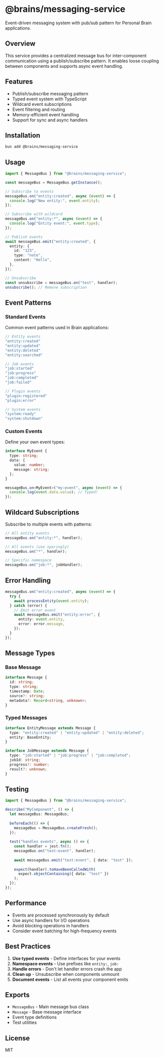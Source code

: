 # @brains/messaging-service

Event-driven messaging system with pub/sub pattern for Personal Brain applications.

## Overview

This service provides a centralized message bus for inter-component communication using a publish/subscribe pattern. It enables loose coupling between components and supports async event handling.

## Features

- Publish/subscribe messaging pattern
- Typed event system with TypeScript
- Wildcard event subscriptions
- Event filtering and routing
- Memory-efficient event handling
- Support for sync and async handlers

## Installation

```bash
bun add @brains/messaging-service
```

## Usage

```typescript
import { MessageBus } from "@brains/messaging-service";

const messageBus = MessageBus.getInstance();

// Subscribe to events
messageBus.on("entity:created", async (event) => {
  console.log("New entity:", event.entity);
});

// Subscribe with wildcard
messageBus.on("entity:*", async (event) => {
  console.log("Entity event:", event.type);
});

// Publish events
await messageBus.emit("entity:created", {
  entity: {
    id: "123",
    type: "note",
    content: "Hello",
  },
});

// Unsubscribe
const unsubscribe = messageBus.on("test", handler);
unsubscribe(); // Remove subscription
```

## Event Patterns

### Standard Events

Common event patterns used in Brain applications:

```typescript
// Entity events
"entity:created"
"entity:updated"
"entity:deleted"
"entity:searched"

// Job events
"job:started"
"job:progress"
"job:completed"
"job:failed"

// Plugin events
"plugin:registered"
"plugin:error"

// System events
"system:ready"
"system:shutdown"
```

### Custom Events

Define your own event types:

```typescript
interface MyEvent {
  type: string;
  data: {
    value: number;
    message: string;
  };
}

messageBus.on<MyEvent>("my:event", async (event) => {
  console.log(event.data.value); // Typed!
});
```

## Wildcard Subscriptions

Subscribe to multiple events with patterns:

```typescript
// All entity events
messageBus.on("entity:*", handler);

// All events (use sparingly)
messageBus.on("*", handler);

// Specific namespace
messageBus.on("job:*", jobHandler);
```

## Error Handling

```typescript
messageBus.on("entity:created", async (event) => {
  try {
    await processEntity(event.entity);
  } catch (error) {
    // Emit error event
    await messageBus.emit("entity:error", {
      entity: event.entity,
      error: error.message,
    });
  }
});
```

## Message Types

### Base Message

```typescript
interface Message {
  id: string;
  type: string;
  timestamp: Date;
  source?: string;
  metadata?: Record<string, unknown>;
}
```

### Typed Messages

```typescript
interface EntityMessage extends Message {
  type: "entity:created" | "entity:updated" | "entity:deleted";
  entity: BaseEntity;
}

interface JobMessage extends Message {
  type: "job:started" | "job:progress" | "job:completed";
  jobId: string;
  progress?: number;
  result?: unknown;
}
```

## Testing

```typescript
import { MessageBus } from "@brains/messaging-service";

describe("MyComponent", () => {
  let messageBus: MessageBus;
  
  beforeEach(() => {
    messageBus = MessageBus.createFresh();
  });
  
  test("handles events", async () => {
    const handler = jest.fn();
    messageBus.on("test:event", handler);
    
    await messageBus.emit("test:event", { data: "test" });
    
    expect(handler).toHaveBeenCalledWith(
      expect.objectContaining({ data: "test" })
    );
  });
});
```

## Performance

- Events are processed synchronously by default
- Use async handlers for I/O operations
- Avoid blocking operations in handlers
- Consider event batching for high-frequency events

## Best Practices

1. **Use typed events** - Define interfaces for your events
2. **Namespace events** - Use prefixes like `entity:`, `job:`
3. **Handle errors** - Don't let handler errors crash the app
4. **Clean up** - Unsubscribe when components unmount
5. **Document events** - List all events your component emits

## Exports

- `MessageBus` - Main message bus class
- `Message` - Base message interface
- Event type definitions
- Test utilities

## License

MIT